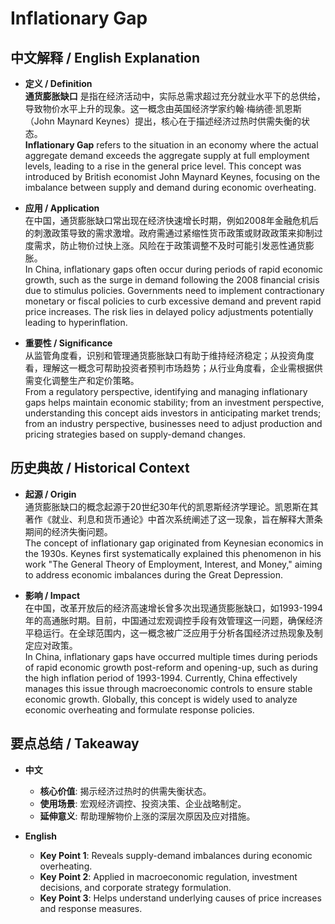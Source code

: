 # Inflationary Gap

## 中文解释 / English Explanation

* **定义 / Definition**  
  **通货膨胀缺口** 是指在经济活动中，实际总需求超过充分就业水平下的总供给，导致物价水平上升的现象。这一概念由英国经济学家约翰·梅纳德·凯恩斯（John Maynard Keynes）提出，核心在于描述经济过热时供需失衡的状态。  
  **Inflationary Gap** refers to the situation in an economy where the actual aggregate demand exceeds the aggregate supply at full employment levels, leading to a rise in the general price level. This concept was introduced by British economist John Maynard Keynes, focusing on the imbalance between supply and demand during economic overheating.

* **应用 / Application**  
  在中国，通货膨胀缺口常出现在经济快速增长时期，例如2008年金融危机后的刺激政策导致的需求激增。政府需通过紧缩性货币政策或财政政策来抑制过度需求，防止物价过快上涨。风险在于政策调整不及时可能引发恶性通货膨胀。  
  In China, inflationary gaps often occur during periods of rapid economic growth, such as the surge in demand following the 2008 financial crisis due to stimulus policies. Governments need to implement contractionary monetary or fiscal policies to curb excessive demand and prevent rapid price increases. The risk lies in delayed policy adjustments potentially leading to hyperinflation.

* **重要性 / Significance**  
  从监管角度看，识别和管理通货膨胀缺口有助于维持经济稳定；从投资角度看，理解这一概念可帮助投资者预判市场趋势；从行业角度看，企业需根据供需变化调整生产和定价策略。  
  From a regulatory perspective, identifying and managing inflationary gaps helps maintain economic stability; from an investment perspective, understanding this concept aids investors in anticipating market trends; from an industry perspective, businesses need to adjust production and pricing strategies based on supply-demand changes.

## 历史典故 / Historical Context

* **起源 / Origin**  
  通货膨胀缺口的概念起源于20世纪30年代的凯恩斯经济学理论。凯恩斯在其著作《就业、利息和货币通论》中首次系统阐述了这一现象，旨在解释大萧条期间的经济失衡问题。  
  The concept of inflationary gap originated from Keynesian economics in the 1930s. Keynes first systematically explained this phenomenon in his work "The General Theory of Employment, Interest, and Money," aiming to address economic imbalances during the Great Depression.

* **影响 / Impact**  
  在中国，改革开放后的经济高速增长曾多次出现通货膨胀缺口，如1993-1994年的高通胀时期。目前，中国通过宏观调控手段有效管理这一问题，确保经济平稳运行。在全球范围内，这一概念被广泛应用于分析各国经济过热现象及制定应对政策。  
  In China, inflationary gaps have occurred multiple times during periods of rapid economic growth post-reform and opening-up, such as during the high inflation period of 1993-1994. Currently, China effectively manages this issue through macroeconomic controls to ensure stable economic growth. Globally, this concept is widely used to analyze economic overheating and formulate response policies.

## 要点总结 / Takeaway

* **中文**  
  - **核心价值**: 揭示经济过热时的供需失衡状态。  
  - **使用场景**: 宏观经济调控、投资决策、企业战略制定。  
  - **延伸意义**: 帮助理解物价上涨的深层次原因及应对措施。

* **English**  
  - **Key Point 1**: Reveals supply-demand imbalances during economic overheating.  
  - **Key Point 2**: Applied in macroeconomic regulation, investment decisions, and corporate strategy formulation.  
  - **Key Point 3**: Helps understand underlying causes of price increases and response measures.
